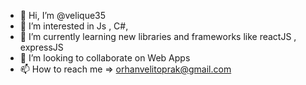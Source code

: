 - 👋 Hi, I’m @velique35
- 👀 I’m interested in Js , C#, 
- 🌱 I’m currently learning new libraries and frameworks like reactJS , expressJS
- 💞️ I’m looking to collaborate on  Web Apps
- 📫 How to reach me =>  orhanvelitoprak@gmail.com

<!---
velique35/velique35 is a ✨ special ✨ repository because its `README.md` (this file) appears on your GitHub profile.
You can click the Preview link to take a look at your changes.
--->
